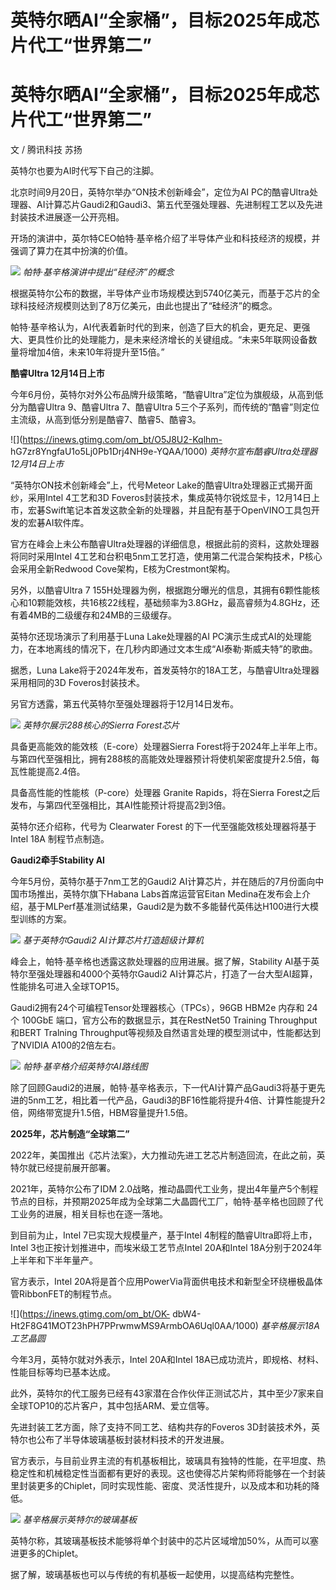 # 英特尔晒AI“全家桶”，目标2025年成芯片代工“世界第二”

# 英特尔晒AI“全家桶”，目标2025年成芯片代工“世界第二”

文 / 腾讯科技 苏扬

英特尔也要为AI时代写下自己的注脚。

北京时间9月20日，英特尔举办“ON技术创新峰会”，定位为AI
PC的酷睿Ultra处理器、AI计算芯片Gaudi2和Gaudi3、第五代至强处理器、先进制程工艺以及先进封装技术进展逐一公开亮相。

开场的演讲中，英尔特CEO帕特·基辛格介绍了半导体产业和科技经济的规模，并强调了算力在其中扮演的价值。

![](https://inews.gtimg.com/om_bt/O0Bmp8VW81eWVWm2JrfYJGAGx8Aij_S3D5KTiczANg9DoAA/1000)
_帕特·基辛格演讲中提出“硅经济”的概念_

根据英特尔公布的数据，半导体产业市场规模达到5740亿美元，而基于芯片的全球科技经济规模则达到了8万亿美元，由此也提出了“硅经济”的概念。

帕特·基辛格认为，AI代表着新时代的到来，创造了巨大的机会，更充足、更强大、更具性价比的处理能力，是未来经济增长的关键组成。“未来5年联网设备数量将增加4倍，未来10年将提升至15倍。”

**酷睿Ultra 12月14日上市**

今年6月份，英特尔对外公布品牌升级策略，“酷睿Ultra”定位为旗舰级，从高到低分为酷睿Ultra 9、酷睿Ultra 7、酷睿Ultra
5三个子系列，而传统的“酷睿”则定位主流级，从高到低分别是酷睿7、酷睿5、酷睿3。

![](https://inews.gtimg.com/om_bt/O5J8U2-Kqlhm-
hG7zr8YngfaU1o5Lj0Pb1Drj4NH9e-YQAA/1000) _英特尔宣布酷睿Ultra处理器12月14日上市_

“英特尔ON技术创新峰会”上，代号Meteor Lake的酷睿Ultra处理器正式揭开面纱，采用Intel 4工艺和3D
Foveros封装技术，集成英特尔锐炫显卡，12月14日上市，宏碁Swift笔记本首发这款全新的处理器，并且配有基于OpenVINO工具包开发的宏碁AI软件库。

官方在峰会上未公布酷睿Ultra处理器的详细信息，根据此前的资料，这款处理器将同时采用Intel
4工艺和台积电5nm工艺打造，使用第二代混合架构技术，P核心会采用全新Redwood Cove架构，E核为Crestmont架构。

另外，以酷睿Ultra 7
155H处理器为例，根据跑分曝光的信息，其拥有6颗性能核心和10颗能效核，共16核22线程，基础频率为3.8GHz，最高睿频为4.8GHz，还有着4MB的二级缓存和24MB的三级缓存。

英特尔还现场演示了利用基于Luna Lake处理器的AI
PC演示生成式AI的处理能力，在本地离线的情况下，在几秒内即通过文本生成“AI泰勒·斯威夫特”的歌曲。

据悉，Luna Lake将于2024年发布，首发英特尔的18A工艺，与酷睿Ultra处理器采用相同的3D Foveros封装技术。

另官方透露，第五代英特尔至强处理器将于12月14日发布。

![](https://inews.gtimg.com/om_bt/OwT8RiGu0qWIWHtXXZ1y7k7eTJTd_arBj1N18sJ1rltJkAA/1000)
_英特尔展示288核心的Sierra Forest芯片_

具备更高能效的能效核（E-core）处理器Sierra
Forest将于2024年上半年上市。与第四代至强相比，拥有288核的高能效处理器预计将使机架密度提升2.5倍，每瓦性能提高2.4倍。

具备高性能的性能核（P-core）处理器 Granite Rapids，将在Sierra
Forest之后发布，与第四代至强相比，其AI性能预计将提高2到3倍。

英特尔还介绍称，代号为 Clearwater Forest 的下一代至强能效核处理器将基于 Intel 18A 制程节点制造。

**Gaudi2牵手Stability AI**

今年5月份，英特尔基于7nm工艺的Gaudi2 AI计算芯片，并在随后的7月份面向中国市场推出，英特尔旗下Habana Labs首席运营官Eitan
Medina在发布会上介绍，基于MLPerf基准测试结果，Gaudi2是为数不多能替代英伟达H100进行大模型训练的方案。

![](https://inews.gtimg.com/om_bt/OS3puSCLEAddZ7RS8REeZiL8TvjuClnvVHrMp5hpg8nQwAA/1000)
_基于英特尔Gaudi2 AI计算芯片打造超级计算机_

峰会上，帕特·基辛格也透露这款处理器的应用进展。据了解，Stability AI基于英特尔至强处理器和4000个英特尔Gaudi2
AI计算芯片，打造了一台大型AI超算，性能排名可进入全球TOP15。

Gaudi2拥有24个可编程Tensor处理器核心（TPCs），96GB HBM2e 内存和 24 个 100GbE
端口，官方公布的数据显示，其在RestNet50 Training Throughput和BERT Tralning
Throughput等视频及自然语言处理的模型测试中，性能都达到了NVIDIA A100的2倍左右。

![](https://inews.gtimg.com/om_bt/O6jF7eGGUCxYb3mRYsLAk65IoH4O1UDA0CzkB-e1hSpfoAA/1000)
_帕特·基辛格介绍英特尔AI路线图_

除了回顾Gaudi2的进展，帕特·基辛格表示，下一代AI计算产品Gaudi3将基于更先进的5nm工艺，相比着一代产品，Gaudi3的BF16性能将提升4倍、计算性能提升2倍，网络带宽提升1.5倍，HBM容量提升1.5倍。

**2025年，芯片制造“全球第二”**

2022年，美国推出《芯片法案》，大力推动先进工艺芯片制造回流，在此之前，英特尔就已经提前展开部署。

2021年，英特尔公布了IDM
2.0战略，推动晶圆代工业务，提出4年量产5个制程节点的目标，并预期2025年成为全球第二大晶圆代工厂，帕特·基辛格也回顾了代工业务的进展，相关目标也在逐一落地。

到目前为止，Intel 7已实现大规模量产，基于Intel 4制程的酷睿Ultra即将上市，Intel 3也正按计划推进中，而埃米级工艺节点Intel
20A和Intel 18A分别于2024年上半年和下半年量产。

官方表示，Intel 20A将是首个应用PowerVia背面供电技术和新型全环绕栅极晶体管RibbonFET的制程节点。

![](https://inews.gtimg.com/om_bt/OK-
dbW4-Ht2F8G41MOT23hPH7PPrwmwMS9ArmbOA6Uql0AA/1000) _基辛格展示18A工艺晶圆_

今年3月，英特尔就对外表示，Intel 20A和Intel 18A已成功流片，即规格、材料、性能目标等均已基本达成。

此外，英特尔的代工服务已经有43家潜在合作伙伴正测试芯片，其中至少7家来自全球TOP10的芯片客户，其中包括ARM、爱立信等。

先进封装工艺方面，除了支持不同工艺、结构共存的Foveros 3D封装技术外，英特尔也公布了半导体玻璃基板封装材料技术的开发进展。

官方表示，与目前业界主流的有机基板相比，玻璃具有独特的性能，在平坦度、热稳定性和机械稳定性当面都有更好的表现。这也使得芯片架构师将能够在一个封装里封装更多的Chiplet，同时实现性能、密度、灵活性提升，以及成本和功耗的降低。

![](https://inews.gtimg.com/om_bt/O21_DHa1Vj_p2E4HlbK0Lo8Ux00RnUBsvT8qrc28vVmDEAA/1000)
_基辛格展示英特尔的玻璃基板_

英特尔称，其玻璃基板技术能够将单个封装中的芯片区域增加50%，从而可以塞进更多的Chiplet。

据了解，玻璃基板也可以与传统的有机基板一起使用，以提高结构完整性。

